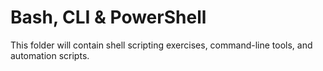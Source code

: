 # Bash, CLI & PowerShell
This folder will contain shell scripting exercises, command-line tools, and automation scripts.